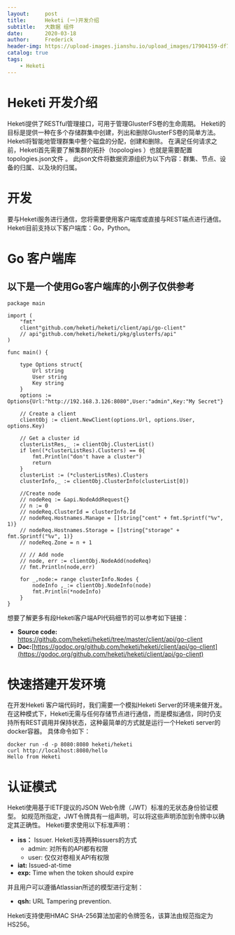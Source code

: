 ```yaml
---
layout:     post
title:      Heketi (一)开发介绍
subtitle:   大数据 组件
date:       2020-03-18
author:     Frederick
header-img: https://upload-images.jianshu.io/upload_images/17904159-df7df0309f79f38e.jpeg?imageMogr2/auto-orient/strip%7CimageView2/2/w/1240
catalog: true
tags:
    - Heketi
---
```


# Heketi 开发介绍

Heketi提供了RESTful管理接口，可用于管理GlusterFS卷的生命周期。 Heketi的目标是提供一种在多个存储群集中创建，列出和删除GlusterFS卷的简单方法。 Heketi将智能地管理群集中整个磁盘的分配，创建和删除。 在满足任何请求之前，Heketi首先需要了解集群的拓扑（topologies ）也就是需要配置topologies.json文件 。 此json文件将数据资源组织为以下内容：群集、节点、设备的归属、以及块的归属。

# 开发
要与Heketi服务进行通信，您将需要使用客户端库或直接与REST端点进行通信。 Heketi目前支持以下客户端库：Go，Python。

# Go 客户端库

## 以下是一个使用Go客户端库的小例子仅供参考
    package main

    import (
        "fmt"
        client"github.com/heketi/heketi/client/api/go-client"
        // api"github.com/heketi/heketi/pkg/glusterfs/api"
    )

    func main() {

        type Options struct{
            Url string
            User string
            Key string
        }
        options := Options{Url:"http://192.168.3.126:8080",User:"admin",Key:"My Secret"}

        // Create a client
        clientObj := client.NewClient(options.Url, options.User, options.Key)
        
        // Get a cluster id
        clusterListRes,_ := clientObj.ClusterList()
        if len((*clusterListRes).Clusters) == 0{
            fmt.Println("don't have a cluster")
            return
        }
        clusterList := (*clusterListRes).Clusters
        clusterInfo,_ := clientObj.ClusterInfo(clusterList[0])

        //Create node
        // nodeReq := &api.NodeAddRequest{}
        // n := 0
        // nodeReq.ClusterId = clusterInfo.Id
        // nodeReq.Hostnames.Manage = []string{"cent" + fmt.Sprintf("%v", 1)}
        // nodeReq.Hostnames.Storage = []string{"storage" + fmt.Sprintf("%v", 1)}
        // nodeReq.Zone = n + 1

        // // Add node
        // node, err := clientObj.NodeAdd(nodeReq)
        // fmt.Println(node,err)

        for _,node:= range clusterInfo.Nodes {
            nodeInfo ,_:= clientObj.NodeInfo(node)
            fmt.Println(*nodeInfo)
        }  
    }

想要了解更多有段Heketi客户端API代码细节的可以参考如下链接：
- **Source code:** https://github.com/heketi/heketi/tree/master/client/api/go-client
- **Doc:**[https://godoc.org/github.com/heketi/heketi/client/api/go-client](https://godoc.org/github.com/heketi/heketi/client/api/go-client)

# 快速搭建开发环境

在开发Heketi 客户端代码时，我们需要一个模拟Heketi Server的环境来做开发。在这种模式下，Heketi无需与任何存储节点进行通信，而是模拟通信，同时仍支持所有REST调用并保持状态，这种最简单的方式就是运行一个Heketi server的docker容器。 具体命令如下：

    docker run -d -p 8080:8080 heketi/heketi
    curl http://localhost:8080/hello
    Hello from Heketi

# 认证模式

Heketi使用基于IETF提议的JSON Web令牌（JWT）标准的无状态身份验证模型。 如规范所指定，JWT令牌具有一组声明，可以将这些声明添加到令牌中以确定其正确性。 Heketi要求使用以下标准声明：

- **iss：** Issuer. Heketi支持两种issuers的方式 
    - admin: 对所有的API都有权限
    - user: 仅仅对卷相关API有权限
- **iat:** Issued-at-time
- **exp:** Time when the token should expire

并且用户可以遵循Atlassian所述的模型进行定制：
- **qsh:** URL Tampering prevention.

Heketi支持使用HMAC SHA-256算法加密的令牌签名，该算法由规范指定为HS256。
